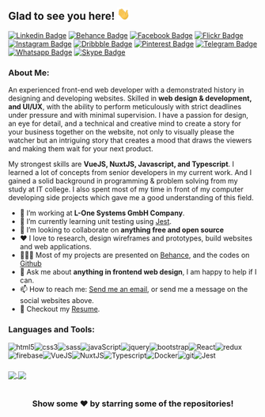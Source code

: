 ## Glad to see you here! <img src="https://github.com/ali-mohamed-nasser/ali-mohamed-nasser/blob/main/icons/hello.gif" width="26">
[![Linkedin Badge](https://img.shields.io/badge/-LinkedIn-0e76a8?style=flat-square&logo=Linkedin&logoColor=white)](https://www.linkedin.com/in/ali-mohammed-nasser/)
[![Behance Badge](https://img.shields.io/badge/-Behance-131418?style=flat-square&logo=Behance&logoColor=white)](https://www.behance.net/ali_mohammed_nasser)
[![Facebook Badge](https://img.shields.io/badge/-Facebook-1877f2?style=flat-square&logo=Facebook&logoColor=white)](https://www.facebook.com/ali.mohammed.nasser.97)
[![Flickr Badge](https://img.shields.io/badge/-Flickr-bd081c?style=flat-square&logo=Flickr&logoColor=white)](https://www.flickr.com/photos/ali_mohamed_nasser)
[![Instagram Badge](https://img.shields.io/badge/-Instagram-e4405f?style=flat-square&logo=Instagram&logoColor=white)](https://www.instagram.com/ali_mohammed_nasser/)
[![Dribbble Badge](https://img.shields.io/badge/-Dribbble-ea4c89?style=flat-square&logo=Dribbble&logoColor=white)](https://dribbble.com/ali_mohammed_nasser)
[![Pinterest Badge](https://img.shields.io/badge/-Pinterest-bd081c?style=flat-square&logo=Pinterest&logoColor=white)](https://ro.pinterest.com/ali_mohammed_nasser/)
[![Telegram Badge](https://img.shields.io/badge/-Telegram-0088cc?style=flat-square&logo=Telegram&logoColor=white)](https://t.me/ali_mohammed_nasser)
[![Whatsapp Badge](https://img.shields.io/badge/-Whatsapp-25d366?style=flat-square&logo=Whatsapp&logoColor=white)](https://api.whatsapp.com/send/?phone=963938402636)
[![Skype Badge](https://img.shields.io/badge/-Skype-00aff0?style=flat-square&logo=Skype&logoColor=white)](https://join.skype.com/invite/Dc8wTfQs1tZI)

### About Me:
An experienced front-end web developer with a demonstrated history in designing and developing websites. Skilled in **web design & development, and UI/UX**, with the ability to perform meticulously with strict deadlines under pressure and with minimal supervision. I have a passion for design, an eye for detail, and a technical and creative mind to create a story for your business together on the website, not only to visually please the watcher but an intriguing story that creates a mood that draws the viewers and making them wait for your next product.

My strongest skills are **VueJS, NuxtJS, Javascript, and Typescript**. I learned a lot of concepts from senior developers in my current work. And I gained a solid background in programming & problem solving from my study at IT college. I also spent most of my time in front of my computer developing side projects which gave me a good understanding of this field.
- 🔭 I’m working at **L-One Systems GmbH Company**.
- 🌱 I’m currently learning unit testing using [Jest](https://jestjs.io/).
- 👯 I’m looking to collaborate on **anything free and open source**
- ❤️ I love to research, design wireframes and prototypes, build websites and web applications.
- 👨🏻‍💻 Most of my projects are presented on [Behance](https://www.behance.net/ali_mohammed_nasser), and the codes on [Github](https://github.com/ali-mohammed-nasser?tab=repositories)
- 💬 Ask me about **anything in frontend web design**, I am happy to help if I can.
- 📫 How to reach me: [Send me an email](mailto:ali.nasser.it@gmail.com), or send me a message on the social websites above.
- 📝 Checkout my [Resume](https://github.com/ali-mohammed-nasser/ali-mohammed-nasser/blob/master/Ali%20Nasser%20CV.pdf).

### Languages and Tools:
<a href="https://www.w3schools.com/html/" target="_blank"><img align="left" src="https://github.com/ali-mohammed-nasser/ali-mohammed-nasser/blob/main/icons/html.svg" alt="html5"/></a> 
<a href="https://www.w3schools.com/css/" target="_blank"><img align="left" src="https://github.com/ali-mohammed-nasser/ali-mohammed-nasser/blob/main/icons/css.svg" alt="css3"/></a>
<a href="https://sass-lang.com/" target="_blank"><img align="left" src="https://github.com/ali-mohammed-nasser/ali-mohammed-nasser/blob/main/icons/sass.svg" alt="sass"/> </a> 
<a href="https://developer.mozilla.org/en-US/docs/Web/JavaScript" target="_blank"><img align="left" src="https://github.com/ali-mohammed-nasser/ali-mohammed-nasser/blob/main/icons/javascript.svg" alt="javaScript"></a>
<a href="https://jquery.com/" target="_blank"><img align="left" src="https://github.com/ali-mohammed-nasser/ali-mohammed-nasser/blob/main/icons/jquery.svg" alt="jquery"/></a>
<a href="https://getbootstrap.com/" target="_blank"><img align="left" src="https://github.com/ali-mohammed-nasser/ali-mohammed-nasser/blob/main/icons/bootstrap.svg" alt="bootstrap"/></a>
<a href="https://reactjs.org/" target="_blank"><img align="left" src="https://github.com/ali-mohammed-nasser/ali-mohammed-nasser/blob/main/icons/react.svg" alt="React"></a>
<a href="https://redux.js.org/" target="_blank"> <img align="left" src="https://github.com/ali-mohammed-nasser/ali-mohammed-nasser/blob/main/icons/redux.svg" alt="redux"/></a> 
<a href="https://firebase.google.com/" target="_blank"> <img align="left" src="https://github.com/ali-mohammed-nasser/ali-mohammed-nasser/blob/main/icons/firebase.svg" alt="firebase"/></a>
<a href="https://vuejs.org/" target="_blank"><img align="left" src="https://github.com/ali-mohammed-nasser/ali-mohammed-nasser/blob/main/icons/vuejs.svg" alt="VueJS"></a>
<a href="https://nuxtjs.org/" target="_blank"><img align="left" src="https://github.com/ali-mohammed-nasser/ali-mohammed-nasser/blob/main/icons/nuxtjs.svg" alt="NuxtJS"/></a> 
<a href="https://www.typescriptlang.org/" target="_blank"><img align="left" src="https://github.com/ali-mohammed-nasser/ali-mohammed-nasser/blob/main/icons/typescript.svg" alt="Typescript"></a>
<a href="https://www.docker.com/" target="_blank"><img align="left" src="https://github.com/ali-mohammed-nasser/ali-mohammed-nasser/blob/main/icons/docker.svg" alt="Docker"/></a> 
<a href="https://git-scm.com/" target="_blank"> <img src="https://github.com/ali-mohammed-nasser/ali-mohammed-nasser/blob/main/icons/git.svg" align="left" alt="git"/></a>
<a href="https://jestjs.io/" target="_blank"><img align="left" src="https://github.com/ali-mohammed-nasser/ali-mohammed-nasser/blob/main/icons/jest.svg" alt="Jest"/></a>
<br/>

#

<a href="https://github-readme-stats.vercel.app/api?username=ali-mohammed-nasser&count_private=true">
  <img align="center" style="height: 14em" src="https://github-readme-stats.vercel.app/api?username=ali-mohammed-nasser&count_private=true" />
</a>
<a href="https://github-readme-stats.vercel.app/api/top-langs/?username=ali-mohammed-nasser&show_icons=true&hide_border=true&layout=compact&langs_count=12&include_all_commits=true&count_private=true">
  <img align="center" style="height: 15em" src="https://github-readme-stats.vercel.app/api/top-langs/?username=ali-mohammed-nasser&show_icons=true&hide_border=true&layout=compact&langs_count=12&count_private=true&include_all_commits=true" />
</a>

#
<div align="center">
  
### Show some ❤️ by starring some of the repositories!
</div>
